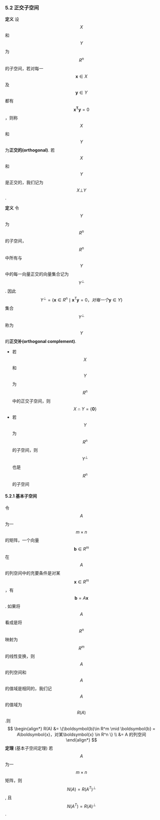 ### 5.2 正交子空间

**定义** 设$$X$$和$$Y$$为$$R^n$$的子空间，若对每一$$\boldsymbol{x} \in X$$及$$\boldsymbol{y} \in Y$$都有$$\boldsymbol{x^Ty} = 0$$，则称$$X$$和$$Y$$为**正交的(orthogonal)**. 若$$X$$和$$Y$$是正交的，我们记为$$X\bot Y$$.

**定义** 令$$Y$$为$$R^n$$的子空间，$$R^n$$中所有与$$Y$$中的每一向量正交的向量集合记为$$Y^\bot$$. 因此
$$
Y^\bot = \{\boldsymbol{x} \in R^n\mid \boldsymbol{x}^T\boldsymbol{y} = 0，对每一个\boldsymbol{y} \in Y\}
$$集合$$Y^\bot$$称为$$Y$$的**正交补(orthogonal complement)**.

* 若$$X$$和$$Y$$为$$R^n$$中的正交子空间，则$$X \cap Y = \{\boldsymbol{0}\}$$
* 若$$Y$$为$$R^n$$的子空间，则$$Y^\bot$$也是$$R^n$$的子空间

#### 5.2.1 基本子空间

令$$A$$为一$$m\times n$$的矩阵，一个向量$$\boldsymbol{b} \in R^m$$在$$A$$的列空间中的充要条件是对某$$\boldsymbol{x} \in R^m$$，有$$\boldsymbol{b} = A\boldsymbol{x}$$. 如果将$$A$$看成是将$$R^n$$映射为$$R^m$$的线性变换，则$$A$$的列空间和$$A$$的值域是相同的，我们记$$A$$的值域为$$R(A)$$.则
$$
\begin{align*}
R(A) &= \{\boldsymbol{b}\in R^m \mid \boldsymbol{b} = A\boldsymbol{x}，对某\boldsymbol{x} \in R^n \} \\
&= A 的列空间
\end{align*}
$$
**定理** (基本子空间定理) 若$$A$$为一$$m\times n$$矩阵，则$$N(A) = R(A^T)^\bot$$, 且$$N(A^T) = R(A)^\bot$$.


